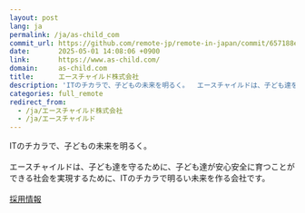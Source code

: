 ```yaml
---
layout: post
lang: ja
permalink: /ja/as-child_com
commit_url: https://github.com/remote-jp/remote-in-japan/commit/657188ecfc81d5812d97d60a86a5d9a3906c7f79
date:       2025-05-01 14:08:06 +0900
link:       https://www.as-child.com/
domain:     as-child.com
title:      エースチャイルド株式会社
description: 'ITのチカラで、子どもの未来を明るく。  エースチャイルドは、子ども達を守るために、子ども達が安心安全に育つことができる社会を実現するために、ITのチカラで明るい未来を作る会社です。  採用情報'
categories: full_remote
redirect_from:
  - /ja/エースチャイルド株式会社
  - /ja/エースチャイルド
---
```


<p>ITのチカラで、子どもの未来を明るく。<br /><br />エースチャイルドは、子ども達を守るために、子ども達が安心安全に育つことができる社会を実現するために、ITのチカラで明るい未来を作る会社です。<br /><br /><a href="https://www.as-child.com/recruit/">採用情報</a></p>
